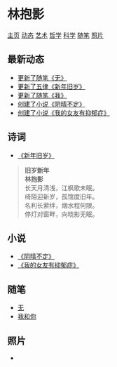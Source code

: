# 林抱影
[主页][Homepage] [动态][NEWS] [艺术][Arts] [哲学][Philosophy] [科学][NaturePhilosophy] [随笔][Informalessay] [照片][Photos]

[Homepage]: https://github.com/Xintangtang/life
[NEWS]: #最新动态
[Arts]: https://github.com/Xintangtang/life/blob/master/%E8%89%BA%E6%9C%AF/arts.md
[Philosophy]: https://github.com/Xintangtang/life/blob/master/%E5%93%B2%E5%AD%A6/philosophy.md
[NaturePhilosophy]: https://github.com/Xintangtang/life/blob/master/%E7%A7%91%E5%AD%A6/naturephilosophy.md
[Informalessay]: https://github.com/Xintangtang/life/blob/master/%E9%9A%8F%E7%AC%94/informalessay.md
[Photos]: https://github.com/Xintangtang/life/blob/master/%E7%85%A7%E7%89%87/photos.md

## 最新动态
- [更新了随笔《无》][news1]
- [更新了五律《新年旧岁》][news2]
- [更新了随笔《我》][news3]
- [创建了小说《阴晴不定》][news4]
- [创建了小说《我的女友有抑郁症》][news5]

[news1]: #最新动态
[news2]: #最新动态
[news3]: #最新动态
[news4]: #最新动态
[news5]: #最新动态

## 诗词
- [《新年旧岁》](#诗词)
> **旧岁新年**  
> **林抱影**  
> 长天月清浅，江枫歌未眠。  
> 绮陌迎新岁，孤馆度旧年。  
> 名利长萦绊，烟水程何限。  
> 停灯对窗畔，向晓影无眠。  

## 小说
- [《阴晴不定》][novel1]
- [《我的女友有抑郁症》][novel2]

[novel1]: #小说
[novel2]: #小说
 
## 随笔
- [无][informalessay1]
- [我和你][informalessay2]

[informalessay1]: #随笔
[informalessay2]: #随笔
## 照片
-
